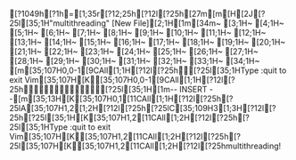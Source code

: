 [?1049h[?1h=[1;35r[?12;25h[?12l[?25h[27m[m[H[2J[?25l[35;1H"multithreading" [New File][2;1H[1m[34m~                                                                                                                           [3;1H~                                                                                                                           [4;1H~                                                                                                                           [5;1H~                                                                                                                           [6;1H~                                                                                                                           [7;1H~                                                                                                                           [8;1H~                                                                                                                           [9;1H~                                                                                                                           [10;1H~                                                                                                                           [11;1H~                                                                                                                           [12;1H~                                                                                                                           [13;1H~                                                                                                                           [14;1H~                                                                                                                           [15;1H~                                                                                                                           [16;1H~                                                                                                                           [17;1H~                                                                                                                           [18;1H~                                                                                                                           [19;1H~                                                                                                                           [20;1H~                                                                                                                           [21;1H~                                                                                                                           [22;1H~                                                                                                                           [23;1H~                                                                                                                           [24;1H~                                                                                                                           [25;1H~                                                                                                                           [26;1H~                                                                                                                           [27;1H~                                                                                                                           [28;1H~                                                                                                                           [29;1H~                                                                                                                           [30;1H~                                                                                                                           [31;1H~                                                                                                                           [32;1H~                                                                                                                           [33;1H~                                                                                                                           [34;1H~                                                                                                                           [m[35;107H0,0-1[9CAll[1;1H[?12l[?25h[?25l[35;1HType  :quit<Enter>  to exit Vim[35;107H[K[35;107H0,0-1[9CAll[1;1H[?12l[?25h[?25l[35;1H[1m-- INSERT --[m[35;13H[K[35;107H0,1[11CAll[1;1H[?12l[?25h[?25lA[35;107H1,2[1;2H[?12l[?25h[?25lC[35;109H3[1;3H[?12l[?25h[?25l[35;1H[K[35;107H1,2[11CAll[1;2H[?12l[?25h[?25l[35;1HType  :quit<Enter>  to exit Vim[35;107H[K[35;107H1,2[11CAll[1;2H[?12l[?25h[?25l[35;107H[K[35;107H1,2[11CAll[1;2H[?12l[?25hmultithreading!
